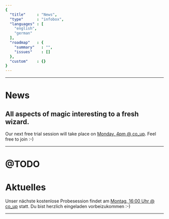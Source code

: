```yaml
---
{
  "title"     : "News",
  "type"      : "infobox",
  "languages" : [
    "english",
    "german"
  ],
  "roadmap"   : {
    "summary"   : "",
    "issues"    : []
  },
  "custom"    : {}
}
---
```


---
[](@english)
# News

## All aspects of magic interesting to a fresh wizard.

Our next free trial session will take place on [Monday, 4pm @ co_up](#Calendar). Feel free to join :-)

[//]: # (@TODO - integrate twitter feed later)

---
[](@german)
# @TODO
# Aktuelles

Unser nächste kostenlose Probesession findet am [Montag, 16:00 Uhr @ co_up](#Calendar) statt. Du bist herzlich eingeladen vorbeizukommen :-)

---
